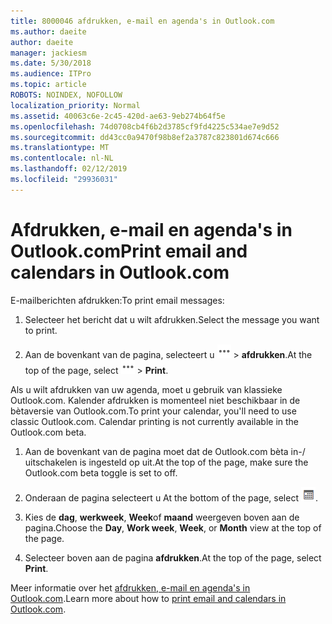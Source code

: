 ```yaml
---
title: 8000046 afdrukken, e-mail en agenda's in Outlook.com
ms.author: daeite
author: daeite
manager: jackiesm
ms.date: 5/30/2018
ms.audience: ITPro
ms.topic: article
ROBOTS: NOINDEX, NOFOLLOW
localization_priority: Normal
ms.assetid: 40063c6e-2c45-420d-ae63-9eb274b64f5e
ms.openlocfilehash: 74d0708cb4f6b2d3785cf9fd4225c534ae7e9d52
ms.sourcegitcommit: dd43cc0a9470f98b8ef2a3787c823801d674c666
ms.translationtype: MT
ms.contentlocale: nl-NL
ms.lasthandoff: 02/12/2019
ms.locfileid: "29936031"
---
```

# <a name="print-email-and-calendars-in-outlookcom"></a><span data-ttu-id="841c9-102">Afdrukken, e-mail en agenda's in Outlook.com</span><span class="sxs-lookup"><span data-stu-id="841c9-102">Print email and calendars in Outlook.com</span></span>

<span data-ttu-id="841c9-103">E-mailberichten afdrukken:</span><span class="sxs-lookup"><span data-stu-id="841c9-103">To print email messages:</span></span>
  
1. <span data-ttu-id="841c9-104">Selecteer het bericht dat u wilt afdrukken.</span><span class="sxs-lookup"><span data-stu-id="841c9-104">Select the message you want to print.</span></span>
    
2. <span data-ttu-id="841c9-105">Aan de bovenkant van de pagina, selecteert u ![meer acties](media/64993e8a-4a62-43b1-aa05-90f5ad4cba54.png) \> **afdrukken**.</span><span class="sxs-lookup"><span data-stu-id="841c9-105">At the top of the page, select ![More actions](media/64993e8a-4a62-43b1-aa05-90f5ad4cba54.png) \> **Print**.</span></span> 
    
<span data-ttu-id="841c9-p101">Als u wilt afdrukken van uw agenda, moet u gebruik van klassieke Outlook.com. Kalender afdrukken is momenteel niet beschikbaar in de bètaversie van Outlook.com.</span><span class="sxs-lookup"><span data-stu-id="841c9-p101">To print your calendar, you'll need to use classic Outlook.com. Calendar printing is not currently available in the Outlook.com beta.</span></span>
  
1. <span data-ttu-id="841c9-108">Aan de bovenkant van de pagina moet dat de Outlook.com bèta in-/ uitschakelen is ingesteld op uit.</span><span class="sxs-lookup"><span data-stu-id="841c9-108">At the top of the page, make sure the Outlook.com beta toggle is set to off.</span></span>
    
2. <span data-ttu-id="841c9-109">Onderaan de pagina selecteert u </span><span class="sxs-lookup"><span data-stu-id="841c9-109">At the bottom of the page, select</span></span> ![Agenda](media/9e1a821a-c32e-4851-a866-342a39ffdca0.png)<span data-ttu-id="841c9-111">.</span><span class="sxs-lookup"><span data-stu-id="841c9-111"></span></span>
    
3. <span data-ttu-id="841c9-112">Kies de **dag**, **werkweek**, **Week**of **maand** weergeven boven aan de pagina.</span><span class="sxs-lookup"><span data-stu-id="841c9-112">Choose the **Day**, **Work week**, **Week**, or **Month** view at the top of the page.</span></span> 
    
4. <span data-ttu-id="841c9-113">Selecteer boven aan de pagina **afdrukken**.</span><span class="sxs-lookup"><span data-stu-id="841c9-113">At the top of the page, select **Print**.</span></span> 
    
<span data-ttu-id="841c9-114">Meer informatie over het [afdrukken, e-mail en agenda's in Outlook.com](https://go.microsoft.com/fwlink/p/?linkid=2001208&amp;clcid=0x409).</span><span class="sxs-lookup"><span data-stu-id="841c9-114">Learn more about how to [print email and calendars in Outlook.com](https://go.microsoft.com/fwlink/p/?linkid=2001208&amp;clcid=0x409).</span></span>
  

